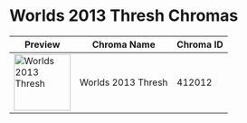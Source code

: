 # Worlds 2013 Thresh Chromas

| Preview | Chroma Name | Chroma ID |
|---|---|---|
| <img src='https://raw.communitydragon.org/latest/plugins/rcp-be-lol-game-data/global/default/v1/champion-chroma-images/412/412012.png' alt='Worlds 2013 Thresh' width='100'> | Worlds 2013 Thresh | 412012 |
